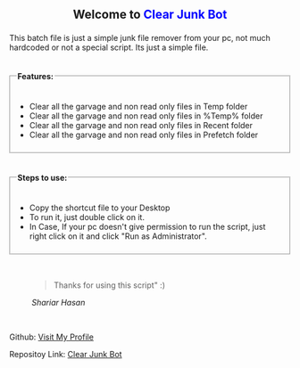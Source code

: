 ## <p style="text-align:center">Welcome to <span title="Created by Shariar Hasan" style="color:blue; ">Clear Junk Bot</span> </p>

This batch file is just a simple junk file remover from your pc,
not much hardcoded or not a special script. Its just a simple file.


<fieldset style="margin: 15px 0">
<legend><h4> Features:</h4></legend>
<ul>
<li>Clear all the garvage and non read only files in Temp folder</li>
<li>Clear all the garvage and non read only files in %Temp% folder</li>
<li>Clear all the garvage and non read only files in Recent folder</li>
<li>Clear all the garvage and non read only files in Prefetch folder</li>
</ul>

</fieldset>
<fieldset style="margin: 15px 0">
<legend><h4> Steps to use:</h4></legend>
<ul>
    <li>Copy the shortcut file to your Desktop</li>
    <li>To run it, just double click on it.</li>
    <li>In Case, If your pc doesn't give permission to run the script, just right click on it and click "Run as Administrator".</li>
</ul>
</fieldset>
<br/>
<figure>
    <blockquote>Thanks for using this script" :)
    </blockquote>
    <figcaption><i>Shariar Hasan</i></figcaption>
</figure>
<br/>


Github: <a href="https://github.com/Shariar-Hasan">Visit My Profile</a>

Repositoy Link:  <a href="https://github.com/Shariar-Hasan/Clear-Junk-Bot">Clear Junk Bot</a>